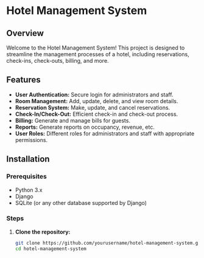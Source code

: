 # Hotel Management System

## Overview

Welcome to the Hotel Management System! This project is designed to streamline the management processes of a hotel, including reservations, check-ins, check-outs, billing, and more.

## Features

- **User Authentication:** Secure login for administrators and staff.
- **Room Management:** Add, update, delete, and view room details.
- **Reservation System:** Make, update, and cancel reservations.
- **Check-In/Check-Out:** Efficient check-in and check-out process.
- **Billing:** Generate and manage bills for guests.
- **Reports:** Generate reports on occupancy, revenue, etc.
- **User Roles:** Different roles for administrators and staff with appropriate permissions.

## Installation

### Prerequisites

- Python 3.x
- Django
- SQLite (or any other database supported by Django)

### Steps

1. **Clone the repository:**
   ```bash
   git clone https://github.com/yourusername/hotel-management-system.git
   cd hotel-management-system
